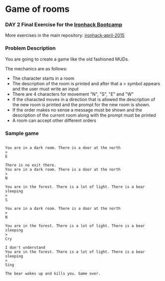 # Game of rooms
### DAY 2 Final Exercise for the [Ironhack Bootcamp](http://www.ironhack.com/)
More exercises in the main repository: [ironhack-april-2015](https://github.com/marianmartinez/ironhack-april-2015)

### Problem Description

You are going to create a game like the old fashioned MUDs.

The mechanics are as follows:

* The character starts in a room
* The description of the room is printed and after that a > symbol appears and the user must write an input
* There are 4 characters for movement "N", "S", "E" and "W"
* If the characted moves in a direction that is allowed the description of the new room is printed and the prompt for the new room is shown.
* If the order makes no sense a message must be shown and the description of the current room along with the prompt must be printed
* A room can accept other different orders

### Sample game

```

You are in a dark room. There is a door at the north
>
E

There is no exit there.
You are in a dark room. There is a door at the north
>
N

You are in the forest. There is a lot of light. There is a bear sleeping
>
S

You are in a dark room. There is a door at the north
>
N

You are in the forest. There is a lot of light. There is a bear sleeping
>
Cry

I don't understand
You are in the forest. There is a lot of light. There is a bear sleeping
>
Sing

The bear wakes up and kills you. Game over.

```